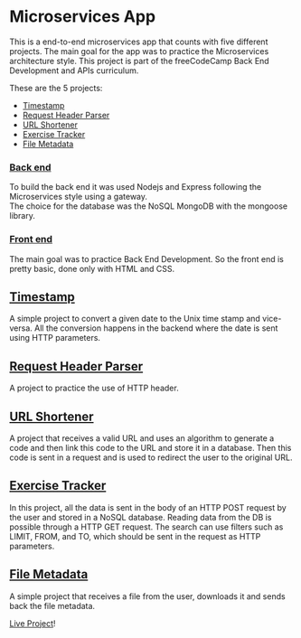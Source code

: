 # Microservices App

This is a end-to-end microservices app that counts with five different projects. The main goal for the app was to practice the Microservices architecture style. This project is part of the freeCodeCamp Back End Development and APIs curriculum.  

These are the 5 projects:
- [Timestamp](#timestamp)
- [Request Header Parser](#request-header-parser)
- [URL Shortener](#url-shortener)
- [Exercise Tracker](#exercise-tracker)
- [File Metadata](#file-metadata)

### [Back end]()  
To build the back end it was used Nodejs and Express following the Microservices style using a gateway.  
The choice for the database was the NoSQL MongoDB with the mongoose library.  

### [Front end](frontend)  
The main goal was to practice Back End Development. So the front end is pretty basic, done only with HTML and CSS.

## [Timestamp](timestamp/)
A simple project to convert a given date to the Unix time stamp and vice-versa. All the conversion happens in the backend where the date is sent using HTTP parameters.

## [Request Header Parser](header-parser/)
A project to practice the use of HTTP header.

## [URL Shortener](shorterner/)
A project that receives a valid URL and uses an algorithm to generate a code and then link this code to the URL and store it in a database. Then this code is sent in a request and is used to redirect the user to the original URL.

## [Exercise Tracker](exercise/)
In this project, all the data is sent in the body of an HTTP POST request by the user and stored in a NoSQL database. Reading data from the DB is possible through a HTTP GET request. The search can use filters such as LIMIT, FROM, and TO, which should be sent in the request as HTTP parameters.

## [File Metadata](file-metadata/)
A simple project that receives a file from the user, downloads it and sends back the file metadata.

[Live Project](https://micro-service-app.onrender.com/)!